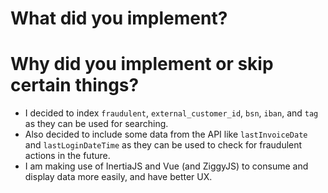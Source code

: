 # What did you implement?

# Why did you implement or skip certain things?

* I decided to index `fraudulent`, `external_customer_id`, `bsn`, `iban`, and `tag` as they can be used for searching.
* Also decided to include some data from the API like `lastInvoiceDate` and `lastLoginDateTime` as they can be used to check for fraudulent actions in the future.
* I am making use of InertiaJS and Vue (and ZiggyJS) to consume and display data more easily, and have better UX.
